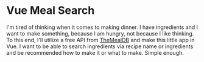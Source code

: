 # Vue Meal Search

I'm tired of thinking when it comes to making dinner. I have ingredients and I want to make something, because I am hungry, not because I like thinking. To this end, I'll utilize a free API from [TheMealDB](https://www.themealdb.com/api.php) and make this little app in Vue. I want to be able to search ingredients via recipe name or ingredients and be recommended how to make it or what to make. Simple enough. 
